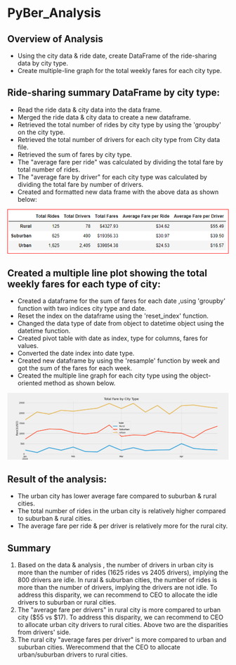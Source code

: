 # PyBer_Analysis

## Overview of Analysis
* Using the city data & ride date, create DataFrame of the ride-sharing data by city type.
* Create multiple-line graph for the total weekly fares for each city type.

## Ride-sharing summary DataFrame by city type:
* Read the ride data & city data into the data frame.
* Merged the ride data & city data to create a new dataframe.
* Retrieved the total number of rides by city type by using the 'groupby' on the city type.
* Retrieved the total number of drivers for each city type from City data file.
* Retrieved the sum of fares by city type.
* The "average fare per ride" was calculated by dividing the total fare by total number of rides.
* The "average fare by driver" for each city type was calculated by dividing the total fare by number of drivers.
* Created and formatted new data frame with the above data as shown below:

![image](Images/Pyber_data_frame.PNG)

## Created a multiple line plot showing the total weekly fares for each type of city:
* Created a dataframe for the sum of fares for each date ,using 'groupby' function with two indices city type and date.
* Reset the index on the dataframe using the 'reset_index' function.
* Changed the data type of date from object to datetime object using the datetime function.
* Created pivot table with date as index, type for columns, fares for values.
* Converted the date index into date type.
* Created new dataframe by using the 'resample' function by week and got the sum of the fares for each week.
* Created the multiple line graph for each city type using the object-oriented method as shown below.

![Multiple-Line_Plot](analysis/PyBer_fare_summary.PNG)

## Result of the analysis:
* The urban city has lower average fare compared to suburban & rural cities.
* The total number of rides in the urban city is relatively higher compared to suburban & rural cities.
* The average fare per ride & per driver is relatively more for the rural city.

## Summary
 1. Based on the data & analysis , the number of drivers in urban city is more than the number of rides (1625 rides vs 2405 drivers), implying the 800 drivers are idle. 
   In rural & suburban cities, the number of rides is more than the number of drivers, implying the drivers are not idle. To address this disparity, we can recommend to CEO to    allocate the idle drivers to suburban or rural cities.  
 2. The "average fare per drivers" in rural city is more compared to urban city ($55 vs $17). 
    To address this disparity, we can recommend to CEO to allocate urban city drivers to rural cities. 
    Above two are the disparities from drivers' side. 
 3. The rural city "average fares per driver" is more compared to urban and suburban cities. Werecommend that the CEO to allocate urban/suburban drivers to rural cities. 
  
  
  












